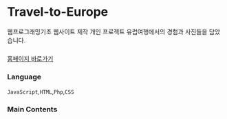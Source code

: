 # Travel-to-Europe

웹프로그래밍기초 웹사이트 제작 개인 프로젝트
유럽여행에서의 경험과 사진들을 담았습니다.

###
[홈페이지 바로가기](http://mm.sookmyung.ac.kr/~it1814392/www_homepage/main.html)

### Language
`JavaScript`,`HTML`,`Php`,`CSS`



### Main Contents
